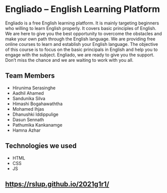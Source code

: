 # Engliado – English Learning Platform
Engliado is a free English learning platform. It is mainly targeting beginners who willing to learn English properly. It covers basic principles of English. We are here to give you the best opportunity to overcome the obstacles and make your own path through the English language. We are providing free online courses to learn and establish your English language. The objective of this course is to focus on the basic principals in English and help you to engage with the subject. Engliado, we are ready to give you the support. Don’t miss the chance and we are waiting to work with you all.
## Team Members
- Hirunima Serasinghe
- Aadhil Ahamed
- Sandunika Silva
- Himashi Bogahawaththa
- Mohamed Ihjas
- Dhanushki Iddippulige
- Dasun Sennath
- Pathumika Kankanamge
- Hamna Azhar

## Technologies we used
- HTML
- CSS
- JS
## https://rslup.github.io/2021g1r1/
